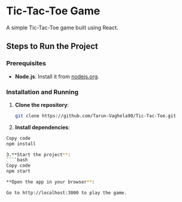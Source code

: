 # Tic-Tac-Toe Game

A simple Tic-Tac-Toe game built using React.

## Steps to Run the Project

### Prerequisites

- **Node.js**: Install it from [nodejs.org](https://nodejs.org/).

### Installation and Running

1. **Clone the repository**:

   ```bash
   git clone https://github.com/Tarun-Vaghela90/Tic-Tac-Toe.git
2. **Install dependencies**:

````bash
Copy code
npm install

3.**Start the project**:
````bash
Copy code
npm start

**Open the app in your browser**:

Go to http://localhost:3000 to play the game.

